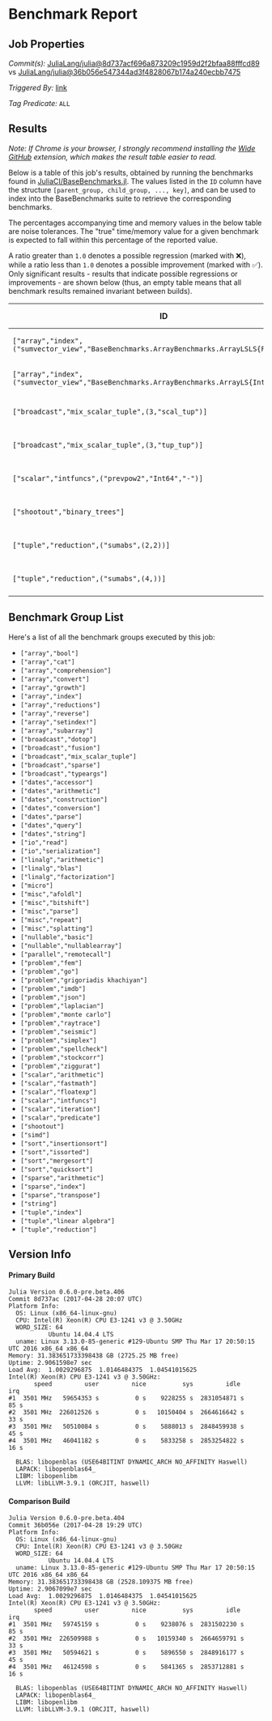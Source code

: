 # Benchmark Report

## Job Properties

*Commit(s):* [JuliaLang/julia@8d737acf696a873209c1959d2f2bfaa88fffcd89](https://github.com/JuliaLang/julia/commit/8d737acf696a873209c1959d2f2bfaa88fffcd89) vs [JuliaLang/julia@36b056e547344ad3f4828067b174a240ecbb7475](https://github.com/JuliaLang/julia/commit/36b056e547344ad3f4828067b174a240ecbb7475)

*Triggered By:* [link](https://github.com/JuliaLang/julia/pull/21620)

*Tag Predicate:* `ALL`

## Results

*Note: If Chrome is your browser, I strongly recommend installing the [Wide GitHub](https://chrome.google.com/webstore/detail/wide-github/kaalofacklcidaampbokdplbklpeldpj?hl=en)
extension, which makes the result table easier to read.*

Below is a table of this job's results, obtained by running the benchmarks found in
[JuliaCI/BaseBenchmarks.jl](https://github.com/JuliaCI/BaseBenchmarks.jl). The values
listed in the `ID` column have the structure `[parent_group, child_group, ..., key]`,
and can be used to index into the BaseBenchmarks suite to retrieve the corresponding
benchmarks.

The percentages accompanying time and memory values in the below table are noise tolerances. The "true"
time/memory value for a given benchmark is expected to fall within this percentage of the reported value.

A ratio greater than `1.0` denotes a possible regression (marked with :x:), while a ratio less
than `1.0` denotes a possible improvement (marked with :white_check_mark:). Only significant results - results
that indicate possible regressions or improvements - are shown below (thus, an empty table means that all
benchmark results remained invariant between builds).

| ID | time ratio | memory ratio |
|----|------------|--------------|
| `["array","index",("sumvector_view","BaseBenchmarks.ArrayBenchmarks.ArrayLSLS{Float32,2}")]` | 1.52 (50%) :x: | 1.00 (1%)  |
| `["array","index",("sumvector_view","BaseBenchmarks.ArrayBenchmarks.ArrayLS{Int32,2}")]` | 1.65 (50%) :x: | 1.00 (1%)  |
| `["broadcast","mix_scalar_tuple",(3,"scal_tup")]` | 1.16 (15%) :x: | 1.00 (1%)  |
| `["broadcast","mix_scalar_tuple",(3,"tup_tup")]` | 0.75 (15%) :white_check_mark: | 1.00 (1%)  |
| `["scalar","intfuncs",("prevpow2","Int64","-")]` | 1.26 (25%) :x: | 1.00 (1%)  |
| `["shootout","binary_trees"]` | 1.16 (15%) :x: | 1.00 (1%)  |
| `["tuple","reduction",("sumabs",(2,2))]` | 1.20 (15%) :x: | 1.00 (1%)  |
| `["tuple","reduction",("sumabs",(4,))]` | 1.20 (15%) :x: | 1.00 (1%)  |

## Benchmark Group List

Here's a list of all the benchmark groups executed by this job:

- `["array","bool"]`
- `["array","cat"]`
- `["array","comprehension"]`
- `["array","convert"]`
- `["array","growth"]`
- `["array","index"]`
- `["array","reductions"]`
- `["array","reverse"]`
- `["array","setindex!"]`
- `["array","subarray"]`
- `["broadcast","dotop"]`
- `["broadcast","fusion"]`
- `["broadcast","mix_scalar_tuple"]`
- `["broadcast","sparse"]`
- `["broadcast","typeargs"]`
- `["dates","accessor"]`
- `["dates","arithmetic"]`
- `["dates","construction"]`
- `["dates","conversion"]`
- `["dates","parse"]`
- `["dates","query"]`
- `["dates","string"]`
- `["io","read"]`
- `["io","serialization"]`
- `["linalg","arithmetic"]`
- `["linalg","blas"]`
- `["linalg","factorization"]`
- `["micro"]`
- `["misc","afoldl"]`
- `["misc","bitshift"]`
- `["misc","parse"]`
- `["misc","repeat"]`
- `["misc","splatting"]`
- `["nullable","basic"]`
- `["nullable","nullablearray"]`
- `["parallel","remotecall"]`
- `["problem","fem"]`
- `["problem","go"]`
- `["problem","grigoriadis khachiyan"]`
- `["problem","imdb"]`
- `["problem","json"]`
- `["problem","laplacian"]`
- `["problem","monte carlo"]`
- `["problem","raytrace"]`
- `["problem","seismic"]`
- `["problem","simplex"]`
- `["problem","spellcheck"]`
- `["problem","stockcorr"]`
- `["problem","ziggurat"]`
- `["scalar","arithmetic"]`
- `["scalar","fastmath"]`
- `["scalar","floatexp"]`
- `["scalar","intfuncs"]`
- `["scalar","iteration"]`
- `["scalar","predicate"]`
- `["shootout"]`
- `["simd"]`
- `["sort","insertionsort"]`
- `["sort","issorted"]`
- `["sort","mergesort"]`
- `["sort","quicksort"]`
- `["sparse","arithmetic"]`
- `["sparse","index"]`
- `["sparse","transpose"]`
- `["string"]`
- `["tuple","index"]`
- `["tuple","linear algebra"]`
- `["tuple","reduction"]`

## Version Info

#### Primary Build

```
Julia Version 0.6.0-pre.beta.406
Commit 8d737ac (2017-04-28 20:07 UTC)
Platform Info:
  OS: Linux (x86_64-linux-gnu)
  CPU: Intel(R) Xeon(R) CPU E3-1241 v3 @ 3.50GHz
  WORD_SIZE: 64
           Ubuntu 14.04.4 LTS
  uname: Linux 3.13.0-85-generic #129-Ubuntu SMP Thu Mar 17 20:50:15 UTC 2016 x86_64 x86_64
Memory: 31.383651733398438 GB (2725.25 MB free)
Uptime: 2.9061598e7 sec
Load Avg:  1.0029296875  1.0146484375  1.04541015625
Intel(R) Xeon(R) CPU E3-1241 v3 @ 3.50GHz: 
       speed         user         nice          sys         idle          irq
#1  3501 MHz   59654353 s          0 s    9228255 s  2831054871 s         85 s
#2  3501 MHz  226012526 s          0 s   10150404 s  2664616642 s         33 s
#3  3501 MHz   50510084 s          0 s    5888013 s  2848459938 s         45 s
#4  3501 MHz   46041182 s          0 s    5833258 s  2853254822 s         16 s

  BLAS: libopenblas (USE64BITINT DYNAMIC_ARCH NO_AFFINITY Haswell)
  LAPACK: libopenblas64_
  LIBM: libopenlibm
  LLVM: libLLVM-3.9.1 (ORCJIT, haswell)

```

#### Comparison Build

```
Julia Version 0.6.0-pre.beta.404
Commit 36b056e (2017-04-28 19:29 UTC)
Platform Info:
  OS: Linux (x86_64-linux-gnu)
  CPU: Intel(R) Xeon(R) CPU E3-1241 v3 @ 3.50GHz
  WORD_SIZE: 64
           Ubuntu 14.04.4 LTS
  uname: Linux 3.13.0-85-generic #129-Ubuntu SMP Thu Mar 17 20:50:15 UTC 2016 x86_64 x86_64
Memory: 31.383651733398438 GB (2528.109375 MB free)
Uptime: 2.9067099e7 sec
Load Avg:  1.0029296875  1.0146484375  1.04541015625
Intel(R) Xeon(R) CPU E3-1241 v3 @ 3.50GHz: 
       speed         user         nice          sys         idle          irq
#1  3501 MHz   59745159 s          0 s    9238076 s  2831502230 s         85 s
#2  3501 MHz  226509988 s          0 s   10159340 s  2664659791 s         33 s
#3  3501 MHz   50594621 s          0 s    5896550 s  2848916177 s         45 s
#4  3501 MHz   46124598 s          0 s    5841365 s  2853712881 s         16 s

  BLAS: libopenblas (USE64BITINT DYNAMIC_ARCH NO_AFFINITY Haswell)
  LAPACK: libopenblas64_
  LIBM: libopenlibm
  LLVM: libLLVM-3.9.1 (ORCJIT, haswell)

```
